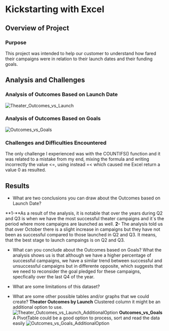 # Kickstarting with Excel

## Overview of Project

### Purpose

This project was intended to help our customer to understand how fared their campaigns were in relation to their launch dates and their funding goals.

## Analysis and Challenges

### Analysis of Outcomes Based on Launch Date
![Theater_Outcomes_vs_Launch](path/to/image_name.png)
### Analysis of Outcomes Based on Goals
![Outcomes_vs_Goals](path/to/image_name.png)
### Challenges and Difficulties Encountered
The only challenge I experienced was with the COUNTIFS() function and it was related to a mistake from my end, mixing the formula and writing incorrectly the value <=, using instead =< which caused me Excel return a value 0 as resulted. 
## Results

- What are two conclusions you can draw about the Outcomes based on Launch Date?

**1-**As a result of the analysis, it is notable that over the years during Q2 and Q3 is when we have the most successful theater campaigns and it´s the period where more campaigns are launched as well.
**2-** The analysis told us that over October there is a slight increase in campaigns but they have not been as successful compared to those launched in Q2 and Q3. It means, that the best stage to launch campaings is on Q2 and Q3. 

- What can you conclude about the Outcomes based on Goals?
What the analysis shows us is that although we have a higher percentage of successful campaigns, we have a similar trend between successful and unsuccessful campaigns but in differente opposite, which suggests that we need to reconsider the goal pledged for these campaigns, specfically over the last Q4 of the year.

- What are some limitations of this dataset?

- What are some other possible tables and/or graphs that we could create?
**Theater Outcomes by Launch** Clustered column it might be an additional option to use. 
![Theater_Outcomes_vs_Launch_AdditionalOption](path/to/image_name.png)
**Outcomes_vs_Goals** A PivotTable could be a good option to process, sort and read the data easily 
![Outcomes_vs_Goals_AdditionalOption](path/to/image_name.png)
